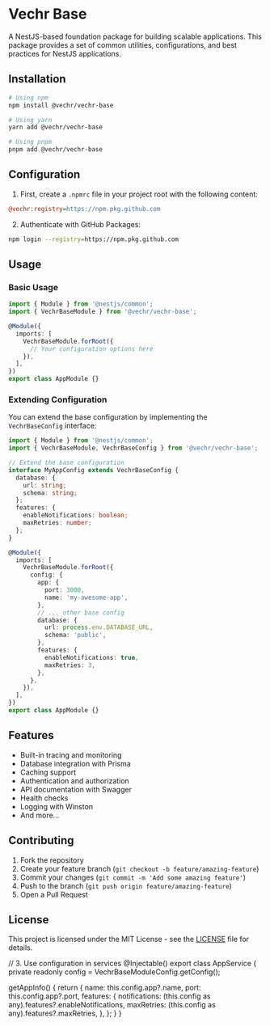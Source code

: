 # Vechr Base

A NestJS-based foundation package for building scalable applications. This package provides a set of common utilities, configurations, and best practices for NestJS applications.

## Installation

```bash
# Using npm
npm install @vechr/vechr-base

# Using yarn
yarn add @vechr/vechr-base

# Using pnpm
pnpm add @vechr/vechr-base
```

## Configuration

1. First, create a `.npmrc` file in your project root with the following content:

```ini
@vechr:registry=https://npm.pkg.github.com
```

2. Authenticate with GitHub Packages:

```bash
npm login --registry=https://npm.pkg.github.com
```

## Usage

### Basic Usage

```typescript
import { Module } from '@nestjs/common';
import { VechrBaseModule } from '@vechr/vechr-base';

@Module({
  imports: [
    VechrBaseModule.forRoot({
      // Your configuration options here
    }),
  ],
})
export class AppModule {}
```

### Extending Configuration

You can extend the base configuration by implementing the `VechrBaseConfig` interface:

```typescript
import { Module } from '@nestjs/common';
import { VechrBaseModule, VechrBaseConfig } from '@vechr/vechr-base';

// Extend the base configuration
interface MyAppConfig extends VechrBaseConfig {
  database: {
    url: string;
    schema: string;
  };
  features: {
    enableNotifications: boolean;
    maxRetries: number;
  };
}

@Module({
  imports: [
    VechrBaseModule.forRoot({
      config: {
        app: {
          port: 3000,
          name: 'my-awesome-app',
        },
        // ... other base config
        database: {
          url: process.env.DATABASE_URL,
          schema: 'public',
        },
        features: {
          enableNotifications: true,
          maxRetries: 3,
        },
      },
    }),
  ],
})
export class AppModule {}
```

## Features

- Built-in tracing and monitoring
- Database integration with Prisma
- Caching support
- Authentication and authorization
- API documentation with Swagger
- Health checks
- Logging with Winston
- And more...

## Contributing

1. Fork the repository
2. Create your feature branch (`git checkout -b feature/amazing-feature`)
3. Commit your changes (`git commit -m 'Add some amazing feature'`)
4. Push to the branch (`git push origin feature/amazing-feature`)
5. Open a Pull Request

## License

This project is licensed under the MIT License - see the [LICENSE](LICENSE) file for details.

// 3. Use configuration in services
@Injectable()
export class AppService {
  private readonly config = VechrBaseModuleConfig.getConfig();

  getAppInfo() {
    return {
      name: this.config.app?.name,
      port: this.config.app?.port,
      features: {
        notifications: (this.config as any).features?.enableNotifications,
        maxRetries: (this.config as any).features?.maxRetries,
      },
    };
  }
}